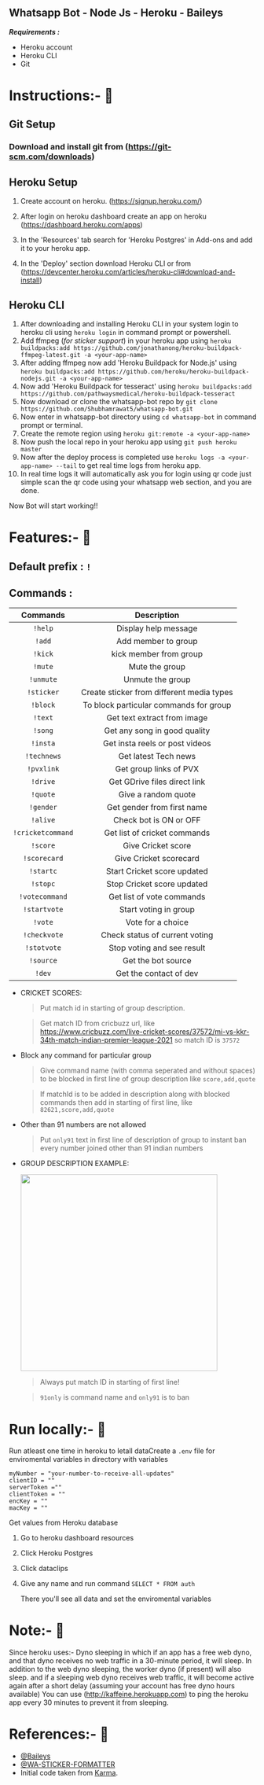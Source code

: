 ## Whatsapp Bot - Node Js - Heroku - Baileys

**_Requirements :_**

- Heroku account
- Heroku CLI
- Git

# Instructions:- :rocket:

## Git Setup

### Download and install git from (https://git-scm.com/downloads)

## Heroku Setup

1. Create account on heroku. (https://signup.heroku.com/)

2. After login on heroku dashboard create an app on heroku (https://dashboard.heroku.com/apps)

3. In the 'Resources' tab search for 'Heroku Postgres' in Add-ons and add it to your heroku app.

4. In the 'Deploy' section download Heroku CLI or from (https://devcenter.heroku.com/articles/heroku-cli#download-and-install)

## Heroku CLI

1. After downloading and installing Heroku CLI in your system login to heroku cli using `heroku login` in command prompt or powershell.
2. Add ffmpeg (_for sticker support_) in your heroku app using `heroku buildpacks:add https://github.com/jonathanong/heroku-buildpack-ffmpeg-latest.git -a <your-app-name>`
3. After adding ffmpeg now add 'Heroku Buildpack for Node.js' using `heroku buildpacks:add https://github.com/heroku/heroku-buildpack-nodejs.git -a <your-app-name>`
4. Now add 'Heroku Buildpack for tesseract' using `heroku buildpacks:add https://github.com/pathwaysmedical/heroku-buildpack-tesseract`
5. Now download or clone the whatsapp-bot repo by `git clone https://github.com/Shubhamrawat5/whatsapp-bot.git`
6. Now enter in whatsapp-bot directory using `cd whatsapp-bot` in command prompt or terminal.
7. Create the remote region using `heroku git:remote -a <your-app-name>`
8. Now push the local repo in your heroku app using `git push heroku master`
9. Now after the deploy process is completed use `heroku logs -a <your-app-name> --tail` to get real time logs from heroku app.
10. In real time logs it will automatically ask you for login using qr code just simple scan the qr code using your whatsapp web section, and you are done.

Now Bot will start working!!

# Features:- :rocket:

## Default prefix : `!`

## Commands :

|     Commands      |                Description                |
| :---------------: | :---------------------------------------: |
|      `!help`      |           Display help message            |
|      `!add`       |            Add member to group            |
|      `!kick`      |          kick member from group           |
|      `!mute`      |              Mute the group               |
|     `!unmute`     |             Unmute the group              |
|    `!sticker`     | Create sticker from different media types |
|     `!block`      |  To block particular commands for group   |
|      `!text`      |        Get text extract from image        |
|      `!song`      |       Get any song in good quality        |
|     `!insta`      |      Get insta reels or post videos       |
|    `!technews`    |           Get latest Tech news            |
|    `!pvxlink`     |          Get group links of PVX           |
|     `!drive`      |       Get GDrive files direct link        |
|     `!quote`      |            Give a random quote            |
|     `!gender`     |        Get gender from first name         |
|     `!alive`      |          Check bot is ON or OFF           |
| `!cricketcommand` |       Get list of cricket commands        |
|     `!score`      |            Give Cricket score             |
|   `!scorecard`    |          Give Cricket scorecard           |
|     `!startc`     |        Start Cricket score updated        |
|     `!stopc`      |        Stop Cricket score updated         |
|  `!votecommand`   |         Get list of vote commands         |
|   `!startvote`    |           Start voting in group           |
|      `!vote`      |             Vote for a choice             |
|   `!checkvote`    |      Check status of current voting       |
|    `!stotvote`    |        Stop voting and see result         |
|     `!source`     |            Get the bot source             |
|      `!dev`       |          Get the contact of dev           |

- CRICKET SCORES:

  > Put match id in starting of group description.

  > Get match ID from cricbuzz url, like https://www.cricbuzz.com/live-cricket-scores/37572/mi-vs-kkr-34th-match-indian-premier-league-2021 so match ID is `37572`

- Block any command for particular group

  > Give command name (with comma seperated and without spaces) to be blocked in first line of group description like `score,add,quote`

  > If matchId is to be added in description along with blocked commands then add in starting of first line, like `82621,score,add,quote`

- Other than 91 numbers are not allowed

  > Put `only91` text in first line of description of group to instant ban every number joined other than 91 indian numbers

- GROUP DESCRIPTION EXAMPLE:

   <img src="https://i.ibb.co/2Z8t9Qm/IMG-20211006-154704.jpg" width="400"/>

  > Always put match ID in starting of first line!

  > `91only` is command name and `only91` is to ban

# Run locally:- :rocket:

Run atleast one time in heroku to letall dataCreate a `.env` file for enviromental variables in directory with variables

    myNumber = "your-number-to-receive-all-updates"
    clientID = ""
    serverToken =""
    clientToken = ""
    encKey = ""
    macKey = ""

Get values from Heroku database

1. Go to heroku dashboard resources
2. Click Heroku Postgres
3. Click dataclips
4. Give any name and run command `SELECT * FROM auth`

   There you'll see all data and set the enviromental variables

# Note:- :rocket:

Since heroku uses:- Dyno sleeping in which if an app has a free web dyno, and that dyno receives no web traffic in a 30-minute period, it will sleep. In addition to the web dyno sleeping, the worker dyno (if present) will also sleep. and if a sleeping web dyno receives web traffic, it will become active again after a short delay (assuming your account has free dyno hours available)
You can use (http://kaffeine.herokuapp.com) to ping the heroku app every 30 minutes to prevent it from sleeping.

# References:- :rocket:

- [@Baileys](https://github.com/adiwajshing/Baileys)
- [@WA-STICKER-FORMATTER](https://github.com/Alensaito1/wa-sticker-formatter)
- Initial code taken from [Karma](https://github.com/karmaisgreat/simple-whatsapp-bot).
